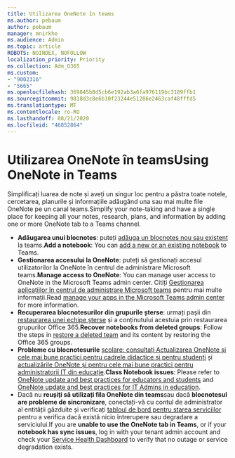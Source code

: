 ```yaml
---
title: Utilizarea OneNote în teams
ms.author: pebaum
author: pebaum
manager: mnirkhe
ms.audience: Admin
ms.topic: article
ROBOTS: NOINDEX, NOFOLLOW
localization_priority: Priority
ms.collection: Adm_O365
ms.custom:
- "9002316"
- "5665"
ms.openlocfilehash: 369845b8d5cb6e192ab3a6fa976119bc3189ffb1
ms.sourcegitcommit: 9818d3c8e6b10f23244e51286e2463caf48fffd5
ms.translationtype: MT
ms.contentlocale: ro-RO
ms.lasthandoff: 08/21/2020
ms.locfileid: "46852864"
---
```

# <a name="using-onenote-in-teams"></a><span data-ttu-id="55675-102">Utilizarea OneNote în teams</span><span class="sxs-lookup"><span data-stu-id="55675-102">Using OneNote in Teams</span></span>

<span data-ttu-id="55675-103">Simplificați luarea de note și aveți un singur loc pentru a păstra toate notele, cercetarea, planurile și informațiile adăugând una sau mai multe file OneNote pe un canal teams.</span><span class="sxs-lookup"><span data-stu-id="55675-103">Simplify your note-taking and have a single place for keeping all your notes, research, plans, and information by adding one or more OneNote tab to a Teams channel.</span></span>

- <span data-ttu-id="55675-104">**Adăugarea unui blocnotes**: puteți [adăuga un blocnotes nou sau existent](https://support.microsoft.com/office/add-a-onenote-notebook-to-teams-0ec78cc3-ba3b-4279-a88e-aa40af9865c2) la teams.</span><span class="sxs-lookup"><span data-stu-id="55675-104">**Add a notebook**: You can [add a new or an existing notebook](https://support.microsoft.com/office/add-a-onenote-notebook-to-teams-0ec78cc3-ba3b-4279-a88e-aa40af9865c2) to Teams.</span></span>
- <span data-ttu-id="55675-105">**Gestionarea accesului la OneNote**: puteți să gestionați accesul utilizatorilor la OneNote în centrul de administrare Microsoft teams.</span><span class="sxs-lookup"><span data-stu-id="55675-105">**Manage access to OneNote**: You can manage user access to OneNote in the Microsoft Teams admin center.</span></span> <span data-ttu-id="55675-106">Citiți [Gestionarea aplicațiilor în centrul de administrare Microsoft teams](https://docs.microsoft.com/MicrosoftTeams/manage-apps) pentru mai multe informații.</span><span class="sxs-lookup"><span data-stu-id="55675-106">Read [manage your apps in the Microsoft Teams admin center](https://docs.microsoft.com/MicrosoftTeams/manage-apps) for more information.</span></span>
- <span data-ttu-id="55675-107">**Recuperarea blocnotesurilor din grupurile șterse**: urmați pașii din [restaurarea unei echipe șterse](https://docs.microsoft.com/microsoftteams/archive-or-delete-a-team#restore-a-deleted-team) și a conținutului acestuia prin restaurarea grupurilor Office 365.</span><span class="sxs-lookup"><span data-stu-id="55675-107">**Recover notebooks from deleted groups**: Follow the steps in [restore a deleted team](https://docs.microsoft.com/microsoftteams/archive-or-delete-a-team#restore-a-deleted-team) and its content by restoring the Office 365 groups.</span></span>
- <span data-ttu-id="55675-108">**Probleme cu blocnotesurile** [școlare: consultați Actualizarea OneNote și cele mai bune practici pentru cadrele didactice și pentru studenți](https://support.office.com/article/onenote-update-and-best-practices-for-educators-and-students-dde775f0-8b06-4263-8b54-1e9ddc3dd146) și [actualizările OneNote și pentru cele mai bune practici pentru administratorii IT din educație](https://support.office.com/article/onenote-update-and-best-practices-for-it-admins-in-education-9d78f2b2-5e25-4288-b597-b4ba463c7b46).</span><span class="sxs-lookup"><span data-stu-id="55675-108">**Class Notebook issues**: Please refer to [OneNote update and best practices for educators and students](https://support.office.com/article/onenote-update-and-best-practices-for-educators-and-students-dde775f0-8b06-4263-8b54-1e9ddc3dd146) and [OneNote update and best practices for IT Admins in education](https://support.office.com/article/onenote-update-and-best-practices-for-it-admins-in-education-9d78f2b2-5e25-4288-b597-b4ba463c7b46).</span></span>
- <span data-ttu-id="55675-109">Dacă nu **reușiți să utilizați fila OneNote din teams**sau dacă **blocnotesul are probleme de sincronizare**, conectați-vă cu contul de administrator al entității găzduite și verificați [tabloul de bord pentru starea serviciilor](https://docs.microsoft.com/office365/enterprise/view-service-health) pentru a verifica dacă există nicio întrerupere sau degradare a serviciului.</span><span class="sxs-lookup"><span data-stu-id="55675-109">If you are **unable to use the OneNote tab in Teams**, or if your **notebook has sync issues**, log in with your tenant admin account and check your [Service Health Dashboard](https://docs.microsoft.com/office365/enterprise/view-service-health) to verify that no outage or service degradation exists.</span></span>
